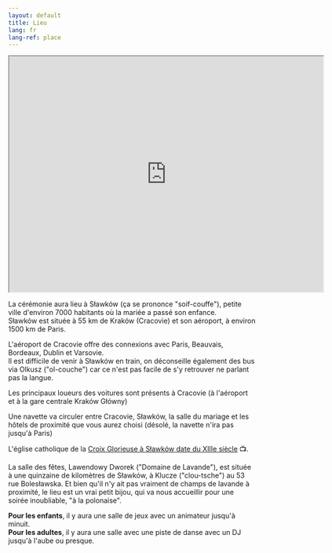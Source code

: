```yaml
---
layout: default
title: Lieu
lang: fr
lang-ref: place
---
```


<div class="row">
  <div class="col-12 col-lg-7">
    <div class="embed-responsive embed-responsive-4by3 mb-3">
      <iframe class="embed-responsive-item" src="https://www.google.com/maps/d/embed?mid=1jzOgKXO6KpMJtOiK9IPUWrAftaBUyFbJ" width="640" height="480"></iframe>
    </div>
  </div>

  <div class="col-12 col-lg-5">
    <p>La cérémonie aura lieu à Sławków (ça se prononce "soif-couffe"), petite ville d'environ 7000 habitants où la mariée a passé son enfance.<br />
    Sławków est située à 55 km de Kraków (Cracovie) et son aéroport, à environ 1500 km de Paris.</p>
    <p>L'aéroport de Cracovie offre des connexions avec Paris, Beauvais, Bordeaux, Dublin et Varsovie.<br />
    Il est difficile de venir à Sławków en train, on déconseille également des bus via Olkusz ("ol-couche") car ce n'est pas facile de s'y retrouver ne parlant pas la langue.</p>
    <p>Les principaux loueurs des voitures sont présents à Cracovie (à l'aéroport et à la gare centrale Kraków Główny)</p>
    <p>Une navette va circuler entre Cracovie, Sławków, la salle du mariage et les hôtels de proximité que vous aurez choisi (désolé, la navette n'ira pas jusqu'à Paris)</p>
    <p>L'église catholique de la <a target="_blank" href="https://www.youtube.com/watch?v=xvJCQGLztnU">Croix Glorieuse à Sławków date du XIIIe siècle</a> 📺.</p> 
    <p>La salle des fêtes, Lawendowy Dworek ("Domaine de Lavande"), est située à une quinzaine de kilomètres de Sławków, à Klucze ("clou-tsche") au 53 rue Bolesławska. Et bien qu'il n'y ait pas vraiment de champs de lavande à proximité, le lieu est un vrai petit bijou, qui va nous accueillir pour une soirée inoubliable, "à la polonaise".</p>
    <p><strong>Pour les enfants</strong>, il y aura une salle de jeux avec un animateur jusqu'à minuit.<br />
    <strong>Pour les adultes</strong>, il y aura une salle avec une piste de danse avec un DJ jusqu'à l'aube ou presque.</p>
  </div>
</div>
